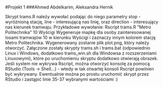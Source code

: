 #Projekt 1
###Ahmed Abdelkarim, Aleksandra Hernik

Skrypt trams.R należy wywołać podając do niego parametry stop - wyróżnioną stację, line - interesującą nas linię, oraz direction - interesujący nas kierunek tramwaju.
Przykładowe wywołanie:
Rscript trams.R "Metro Politechnika" 10 Wyścigi
Wygeneruje mapkę dla osoby zainteresowanej losami tramwajów 10 w kierunku Wyścigi i zaznaczy innym kolorem stację Metro Politechnika. Wygenerowany zostanie plik plot.png, który należy otworzyć.
Załączone zostały skrypty trams.sh i trams.bat (odpowiednio Linux i Windows, dodatkowo trams_win.sh dla Windowsa z rozszerzeniami Linuxowymi), które po uruchomieniu skryptu dodatkowo otwierają obrazek.
Jeśli system nie wykrywa Rscript, można otworzyć konsolę za pomocą RStudio (Tools -> Shell...) - wtedy w tak otwartej konsoli Rscript powinien być wykrywany.
Ewentualnie można po prostu uruchomić skrypt przez RStudio i zastąpić linie 35-37 wybranymi wartościami :)